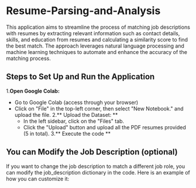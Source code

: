 # Resume-Parsing-and-Analysis
This application aims to streamline the process of matching job descriptions with resumes by extracting relevant information such as contact details, skills, and education from resumes and calculating a similarity score to find the best match. The approach leverages natural language processing and machine learning techniques to automate and enhance the accuracy of the matching process.

## Steps to Set Up and Run the Application
1.**Open Google Colab:**
  - Go to Google Colab (access through your browser)
  - Click on "File" in the top-left corner, then select "New Notebook." and upload the file.
2.** Upload the Dataset: **
    - In the left sidebar, click on the "Files" tab.
    - Click the "Upload" button and upload all the PDF resumes provided (5 in total).
3.** Execute the code **

## You can Modify the Job Description (optional)
If you want to change the job description to match a different job role, you can modify the job_description dictionary in the code. Here is an example of how you can customize it:


